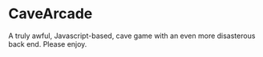 # CaveArcade
A truly awful, Javascript-based, cave game with an even more disasterous back end. Please enjoy.